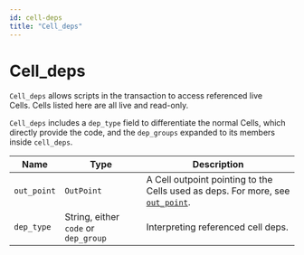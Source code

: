```yaml
---
id: cell-deps
title: "Cell_deps"
---
```


# Cell_deps

`Cell_deps` allows scripts in the transaction to access referenced live Cells. Cells listed here are all live and read-only.

`Cell_deps` includes a `dep_type` field to differentiate the normal Cells, which directly provide the code, and the `dep_groups` expanded to its members inside `cell_deps`.

| Name        | Type                                 | Description                                                                          |
| ----------- | ------------------------------------ | ------------------------------------------------------------------------------------ |
| `out_point` | `OutPoint`                           | A Cell outpoint pointing to the Cells used as deps. For more, see [`out_point`](/docs/tech-explanation/out-point). |
| `dep_type`  | String, either `code` or `dep_group` | Interpreting referenced cell deps.                                                   |


